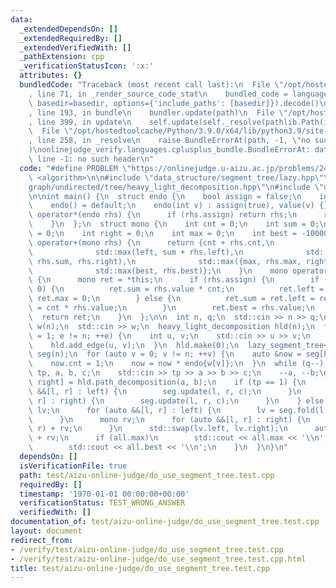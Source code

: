 ```yaml
---
data:
  _extendedDependsOn: []
  _extendedRequiredBy: []
  _extendedVerifiedWith: []
  _pathExtension: cpp
  _verificationStatusIcon: ':x:'
  attributes: {}
  bundledCode: "Traceback (most recent call last):\n  File \"/opt/hostedtoolcache/Python/3.9.0/x64/lib/python3.9/site-packages/onlinejudge_verify/documentation/build.py\"\
    , line 71, in _render_source_code_stat\n    bundled_code = language.bundle(stat.path,\
    \ basedir=basedir, options={'include_paths': [basedir]}).decode()\n  File \"/opt/hostedtoolcache/Python/3.9.0/x64/lib/python3.9/site-packages/onlinejudge_verify/languages/cplusplus.py\"\
    , line 193, in bundle\n    bundler.update(path)\n  File \"/opt/hostedtoolcache/Python/3.9.0/x64/lib/python3.9/site-packages/onlinejudge_verify/languages/cplusplus_bundle.py\"\
    , line 399, in update\n    self.update(self._resolve(pathlib.Path(included), included_from=path))\n\
    \  File \"/opt/hostedtoolcache/Python/3.9.0/x64/lib/python3.9/site-packages/onlinejudge_verify/languages/cplusplus_bundle.py\"\
    , line 258, in _resolve\n    raise BundleErrorAt(path, -1, \"no such header\"\
    )\nonlinejudge_verify.languages.cplusplus_bundle.BundleErrorAt: data_structure/segment_tree/lazy.hpp:\
    \ line -1: no such header\n"
  code: "#define PROBLEM \"https://onlinejudge.u-aizu.ac.jp/problems/2450\"\n#include\
    \ <algorithm>\n\n#include \"data_structure/segment_tree/lazy.hpp\"\n#include \"\
    graph/undirected/tree/heavy_light_decomposition.hpp\"\n#include \"utils/io.hpp\"\
    \n\nint main() {\n  struct endo {\n    bool assign = false;\n    int value;\n\
    \    endo() = default;\n    endo(int v) : assign(true), value(v) {}\n    endo\
    \ operator*(endo rhs) {\n      if (rhs.assign) return rhs;\n      return *this;\n\
    \    }\n  };\n  struct mono {\n    int cnt = 0;\n    int sum = 0;\n    int left\
    \ = 0;\n    int right = 0;\n    int max = 0;\n    int best = -10000;\n    mono\
    \ operator+(mono rhs) {\n      return {cnt + rhs.cnt,\n              sum + rhs.sum,\n\
    \              std::max(left, sum + rhs.left),\n              std::max(right +\
    \ rhs.sum, rhs.right),\n              std::max({max, rhs.max, right + rhs.left}),\n\
    \              std::max(best, rhs.best)};\n    }\n    mono operator*(endo rhs)\
    \ {\n      mono ret = *this;\n      if (rhs.assign) {\n        if (rhs.value <\
    \ 0) {\n          ret.sum = rhs.value * cnt;\n          ret.left = ret.right =\
    \ ret.max = 0;\n        } else {\n          ret.sum = ret.left = ret.right = ret.max\
    \ = cnt * rhs.value;\n        }\n        ret.best = rhs.value;\n      }\n    \
    \  return ret;\n    }\n  };\n\n  int n, q;\n  std::cin >> n >> q;\n  std::vector<int>\
    \ w(n);\n  std::cin >> w;\n  heavy_light_decomposition hld(n);\n  for (auto e\
    \ = 1; e != n; ++e) {\n    int u, v;\n    std::cin >> u >> v;\n    --u, --v;\n\
    \    hld.add_edge(u, v);\n  }\n  hld.make(0);\n  lazy_segment_tree<mono, endo>\
    \ seg(n);\n  for (auto v = 0; v != n; ++v) {\n    auto &now = seg[hld.index(v)];\n\
    \    now.cnt = 1;\n    now = now * endo{w[v]};\n  }\n  while (q--) {\n    int\
    \ tp, a, b, c;\n    std::cin >> tp >> a >> b >> c;\n    --a, --b;\n    auto [left,\
    \ right] = hld.path_decomposition(a, b);\n    if (tp == 1) {\n      for (auto\
    \ &&[l, r] : left) {\n        seg.update(l, r, c);\n      }\n      for (auto &&[l,\
    \ r] : right) {\n        seg.update(l, r, c);\n      }\n    } else {\n      mono\
    \ lv;\n      for (auto &&[l, r] : left) {\n        lv = seg.fold(l, r) + lv;\n\
    \      }\n      mono rv;\n      for (auto &&[l, r] : right) {\n        rv = seg.fold(l,\
    \ r) + rv;\n      }\n      std::swap(lv.left, lv.right);\n      auto all = lv\
    \ + rv;\n      if (all.max)\n        std::cout << all.max << '\\n';\n      else\n\
    \        std::cout << all.best << '\\n';\n    }\n  }\n}\n"
  dependsOn: []
  isVerificationFile: true
  path: test/aizu-online-judge/do_use_segment_tree.test.cpp
  requiredBy: []
  timestamp: '1970-01-01 00:00:00+00:00'
  verificationStatus: TEST_WRONG_ANSWER
  verifiedWith: []
documentation_of: test/aizu-online-judge/do_use_segment_tree.test.cpp
layout: document
redirect_from:
- /verify/test/aizu-online-judge/do_use_segment_tree.test.cpp
- /verify/test/aizu-online-judge/do_use_segment_tree.test.cpp.html
title: test/aizu-online-judge/do_use_segment_tree.test.cpp
---
```

